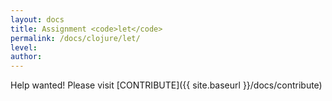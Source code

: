 ```yaml
---
layout: docs
title: Assignment <code>let</code>
permalink: /docs/clojure/let/
level: 
author: 
---
```


Help wanted! Please visit  [CONTRIBUTE]({{ site.baseurl }}/docs/contribute)